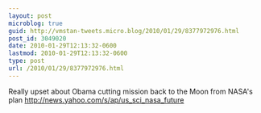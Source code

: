 ```yaml
---
layout: post
microblog: true
guid: http://vmstan-tweets.micro.blog/2010/01/29/8377972976.html
post_id: 3049020
date: 2010-01-29T12:13:32-0600
lastmod: 2010-01-29T12:13:32-0600
type: post
url: /2010/01/29/8377972976.html
---
```

Really upset about Obama cutting mission back to the Moon from NASA's plan http://news.yahoo.com/s/ap/us_sci_nasa_future
